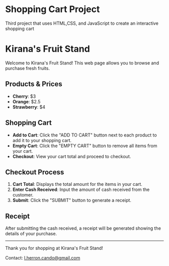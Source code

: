 # Shopping Cart Project
Third project that uses HTML,CSS, and JavaScript to create an interactive shopping cart
# Kirana's Fruit Stand

Welcome to Kirana's Fruit Stand! This web page allows you to browse and purchase fresh fruits.

## Products & Prices

- **Cherry**: $3
- **Orange**: $2.5
- **Strawberry**: $4

## Shopping Cart

- **Add to Cart**: Click the "ADD TO CART" button next to each product to add it to your shopping cart.
- **Empty Cart**: Click the "EMPTY CART" button to remove all items from your cart.
- **Checkout**: View your cart total and proceed to checkout.

## Checkout Process

1. **Cart Total**: Displays the total amount for the items in your cart.
2. **Enter Cash Received**: Input the amount of cash received from the customer.
3. **Submit**: Click the "SUBMIT" button to generate a receipt.

## Receipt

After submitting the cash received, a receipt will be generated showing the details of your purchase.

---

Thank you for shopping at Kirana's Fruit Stand!

Contact: l.herron.cando@gmail.com
